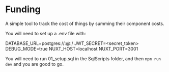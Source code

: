 # Funding
A simple tool to track the cost of things by summing their component costs.

You will need to set up a .env file with:

DATABASE_URL=postgres://<user>:<pw>@<host>:<port>/<dbname>
JWT_SECRET=<secret_token>
DEBUG_MODE=true
NUXT_HOST=localhost
NUXT_PORT=3001


You will need to run 01_setup.sql in the SqlScripts folder, and then `npm run dev` and you are good to go.
